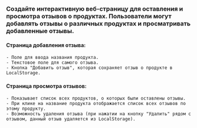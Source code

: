 ### Создайте интерактивную веб-страницу для оставления и просмотра отзывов о продуктах. Пользователи могут добавлять отзывы о различных продуктах и просматривать добавленные отзывы.

#### Страница добавления отзыва:

    - Поле для ввода названия продукта.
    - Текстовое поле для самого отзыва.
    - Кнопка "Добавить отзыв", которая сохраняет отзыв о продукте в LocalStorage.

#### Страница просмотра отзывов:

    - Показывает список всех продуктов, о которых были оставлены отзывы.
    - При клике на название продукта отображается список всех отзывов по этому продукту.
    - Возможность удаления отзыва (при нажатии на кнопку "Удалить" рядом с отзывом, данный отзыв удаляется из LocalStorage).